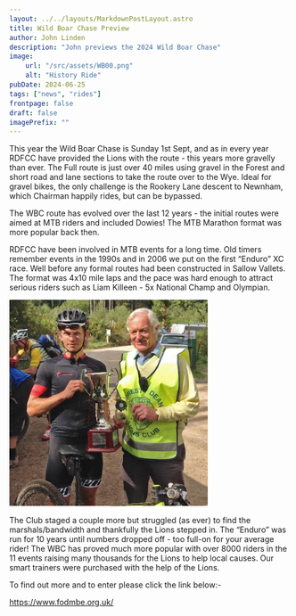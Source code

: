 ```yaml
---
layout: ../../layouts/MarkdownPostLayout.astro
title: Wild Boar Chase Preview
author: John Linden
description: "John previews the 2024 Wild Boar Chase"
image:
    url: "/src/assets/WB00.png"
    alt: "History Ride"
pubDate: 2024-06-25
tags: ["news", "rides"]
frontpage: false
draft: false
imagePrefix: ""
---
```

This year the Wild Boar Chase is Sunday 1st Sept, and as in every year RDFCC have provided the Lions with the route - this years more gravelly than ever. The Full route is just over 40 miles using gravel in the Forest and short road and lane sections to take the route over to the Wye. Ideal for gravel bikes, the only challenge is the Rookery Lane descent to Newnham, which Chairman happily rides, but can be bypassed.

The WBC route has evolved over the last 12 years - the initial routes were aimed at MTB riders and included Dowies! The MTB Marathon format was more popular back then.

RDFCC have been involved in MTB events for a long time. Old timers remember events in the 1990s and in 2006 we put on the first “Enduro” XC race. Well before any formal routes had been constructed in Sallow Vallets. The format was 4x10 mile laps and the pace was hard enough to attract serious riders such as Liam Killeen - 5x National Champ and Olympian.

![Wild Boar Chase](../../assets/WB01.png)

The Club staged a couple more but struggled (as ever) to find the marshals/bandwidth and thankfully the Lions stepped in. The “Enduro” was run for 10 years until numbers dropped off - too full-on for your average rider! The WBC has proved much more popular with over 8000 riders in the 11 events raising many thousands for the Lions to help local causes. Our smart trainers were purchased with the help of the Lions.

To find out more and to enter please click the link below:-

<a href="https://www.fodmbe.org.uk/" target="_blank">https://www.fodmbe.org.uk/</a>